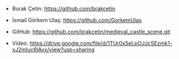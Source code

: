 - Burak Çetin: https://github.com/brakcetin
- İsmail Görkem Ulaş: https://github.com/GorkemUlas

- GitHub: https://github.com/brakcetin/medieval_castle_scene.git

- Video: https://drive.google.com/file/d/1TUr0x5eLpOJJcSEzmk1-xJ2mIuc6lAvx/view?usp=sharing
